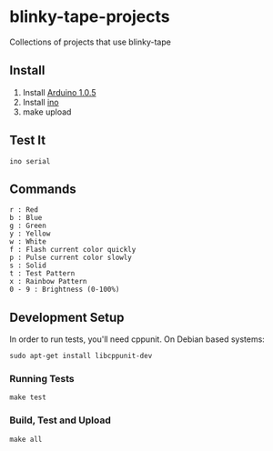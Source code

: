 # blinky-tape-projects

Collections of projects that use blinky-tape

## Install

  1. Install [Arduino 1.0.5](http://arduino.cc/en/Main/Software)
  2. Install [ino](https://pypi.python.org/pypi/ino/)
  3. make upload

## Test It

    ino serial


## Commands

    r : Red
    b : Blue
    g : Green
    y : Yellow
    w : White
    f : Flash current color quickly
    p : Pulse current color slowly
    s : Solid
    t : Test Pattern
    x : Rainbow Pattern
    0 - 9 : Brightness (0-100%)


## Development Setup

In order to run tests, you'll need cppunit. On Debian based systems:

    sudo apt-get install libcppunit-dev

### Running Tests

    make test

### Build, Test and Upload

    make all
    
